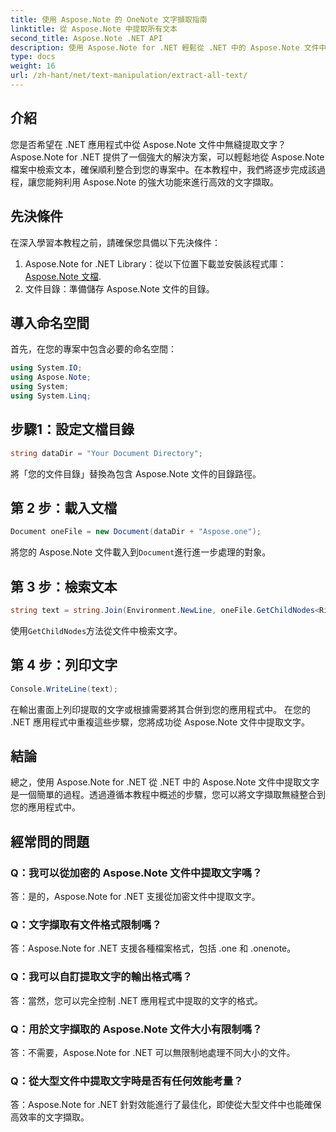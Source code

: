 ```yaml
---
title: 使用 Aspose.Note 的 OneNote 文字擷取指南
linktitle: 從 Aspose.Note 中提取所有文本
second_title: Aspose.Note .NET API
description: 使用 Aspose.Note for .NET 輕鬆從 .NET 中的 Aspose.Note 文件中提取文字。請按照我們的逐步指南進行無縫整合。
type: docs
weight: 16
url: /zh-hant/net/text-manipulation/extract-all-text/
---
```

## 介紹
您是否希望在 .NET 應用程式中從 Aspose.Note 文件中無縫提取文字？ Aspose.Note for .NET 提供了一個強大的解決方案，可以輕鬆地從 Aspose.Note 檔案中檢索文本，確保順利整合到您的專案中。在本教程中，我們將逐步完成該過程，讓您能夠利用 Aspose.Note 的強大功能來進行高效的文字擷取。
## 先決條件
在深入學習本教程之前，請確保您具備以下先決條件：
1.  Aspose.Note for .NET Library：從以下位置下載並安裝該程式庫：[Aspose.Note 文檔](https://reference.aspose.com/note/net/).
2. 文件目錄：準備儲存 Aspose.Note 文件的目錄。
## 導入命名空間
首先，在您的專案中包含必要的命名空間：
```csharp
using System.IO;
using Aspose.Note;
using System;
using System.Linq;
```
## 步驟1：設定文檔目錄
```csharp
string dataDir = "Your Document Directory";
```
將「您的文件目錄」替換為包含 Aspose.Note 文件的目錄路徑。
## 第 2 步：載入文檔
```csharp
Document oneFile = new Document(dataDir + "Aspose.one");
```
將您的 Aspose.Note 文件載入到`Document`進行進一步處理的對象。
## 第 3 步：檢索文本
```csharp
string text = string.Join(Environment.NewLine, oneFile.GetChildNodes<RichText>().Select(e => e.Text)) + Environment.NewLine;
```
使用`GetChildNodes`方法從文件中檢索文字。
## 第 4 步：列印文字
```csharp
Console.WriteLine(text);
```
在輸出畫面上列印提取的文字或根據需要將其合併到您的應用程式中。
在您的 .NET 應用程式中重複這些步驟，您將成功從 Aspose.Note 文件中提取文字。
## 結論
總之，使用 Aspose.Note for .NET 從 .NET 中的 Aspose.Note 文件中提取文字是一個簡單的過程。透過遵循本教程中概述的步驟，您可以將文字擷取無縫整合到您的應用程式中。
## 經常問的問題
### Q：我可以從加密的 Aspose.Note 文件中提取文字嗎？
答：是的，Aspose.Note for .NET 支援從加密文件中提取文字。
### Q：文字擷取有文件格式限制嗎？
答：Aspose.Note for .NET 支援各種檔案格式，包括 .one 和 .onenote。
### Q：我可以自訂提取文字的輸出格式嗎？
答：當然，您可以完全控制 .NET 應用程式中提取的文字的格式。
### Q：用於文字擷取的 Aspose.Note 文件大小有限制嗎？
答：不需要，Aspose.Note for .NET 可以無限制地處理不同大小的文件。
### Q：從大型文件中提取文字時是否有任何效能考量？
答：Aspose.Note for .NET 針對效能進行了最佳化，即使從大型文件中也能確保高效率的文字擷取。